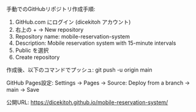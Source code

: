 手動でのGitHubリポジトリ作成手順:

1. GitHub.com にログイン (dicekitoh アカウント)
2. 右上の + → New repository
3. Repository name: mobile-reservation-system
4. Description: Mobile reservation system with 15-minute intervals
5. Public を選択
6. Create repository

作成後、以下のコマンドでプッシュ:
git push -u origin main

GitHub Pages設定:
Settings → Pages → Source: Deploy from a branch → main → Save

公開URL:
https://dicekitoh.github.io/mobile-reservation-system/

